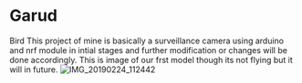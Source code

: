 # Garud
Bird
This project of mine is basically a surveillance camera using arduino and nrf module in intial stages and further modification or changes will be done accordingly.
This is image of our frst model though its not flying but it will in future.
 ![IMG_20190224_112442](https://user-images.githubusercontent.com/53709931/154854780-387e0963-dbc0-4dd9-a7eb-bb3a1e6b2f43.jpg)

